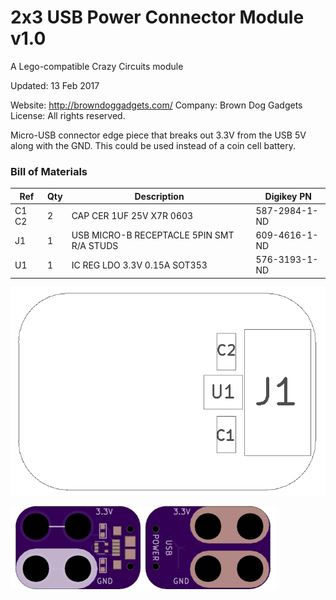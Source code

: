 <!--- start title --->
# 2x3 USB Power Connector Module v1.0
A Lego-compatible Crazy Circuits module


Updated: 13 Feb 2017

Website: http://browndoggadgets.com/
Company: Brown Dog Gadgets
License: All rights reserved.

<!--- end title --->
Micro-USB connector edge piece that breaks out 3.3V from the USB 5V along with the GND. This could be used instead of a coin cell battery.

<!--- bom start --->
### Bill of Materials

|Ref|Qty|Description|Digikey PN|
|---|---|-----------|------|
|C1 C2|2|CAP CER 1UF 25V X7R 0603|587-2984-1-ND|
|J1|1|USB MICRO-B RECEPTACLE 5PIN SMT R/A STUDS|609-4616-1-ND|
|U1|1|IC REG LDO 3.3V 0.15A SOT353|576-3193-1-ND|


<!--- bom end --->
![Assembly Diagram](assembly.png)

![Gerber Preview](preview.png)

